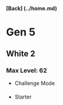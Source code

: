 #### [Back] (../home.md)

# Gen 5

## White 2

### Max Level: 62
- Challenge Mode

####
- Starter

####

####

####

####

####